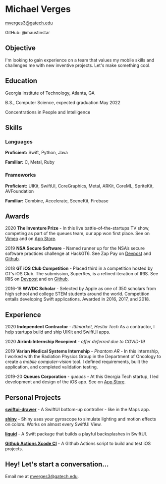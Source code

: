 # Michael Verges
mverges3@gatech.edu

GitHub: @maustinstar

## Objective
I'm looking to gain experience on a team that values my mobile skills and challenges me with new inventive projects. Let's make something cool.

## Education
Georgia Institute of Technology, Atlanta, GA

B.S., Computer Science, expected graduation May 2022

Concentrations in People and Intelligence

## Skills

### Languages
**Proficient:** Swift, Python, Java

**Familiar:** C, Metal, Ruby

### Frameworks
**Proficient:** UIKit, SwiftUI, CoreGraphics, Metal, ARKit, CoreML, SpriteKit, AVFoundation

**Familiar:** Combine, Accelerate, SceneKit, Firebase

## Awards

2020 **The Inventure Prize** - In this live battle-of-the-startups TV show, competing as part of the queues team, our app won first place. See on [Vimeo](https://vimeo.com/397338747#t=410s) and on [App Store](https://apple.co/32Wbvxa).

2019 **NSA Secure Software** - Named runner up for the NSA’s secure software practices challenge at HackGT6. See Zap Pay on [Devpost](https://devpost.com/software/zap-pay) and [Github](https://github.com/maustinstar/zappay).

2018 **GT iOS Club Competition** - Placed third in a competition hosted by GT’s iOS Club. The submission, SuperRes, is a refined iteration of IRIS. See IRIS on [Devpost](https://devpost.com/software/iris-yvi2gj) and on [Github](https://github.com/maustinstar/IRIS).

2016-18 **WWDC Scholar** - Selected by Apple as one of 350 scholars from high school and college STEM students around the world. Competition entails developing Swift applications. Awarded in 2016, 2017, and 2018.

## Experience

2020 **Independent Contractor** - *lttlmarket, Hestia Tech* As a contractor, I help startups build and ship UIKit and SwiftUI apps.

2020 **Airbnb Internship Recepient** - *offer deferred due to COVID-19*

2019 **Varian Medical Systems Internship** - *Phantom AR* - In this internship, I worked with the Radiation Physics Group in the Department of Oncology to create a *mobile computer-vision* tool. I defined requirements, built the application, and completed validation testing.

2019-20 **Queues Corporation** - *queues* - At this Georgia Tech startup, I led development and design of the iOS app. See on [App Store](https://apple.co/32Wbvxa).

## Personal Projects

[**swiftui-drawer**](https://github.com/maustinstar/swiftui-drawer) - A SwiftUI bottom-up controller - like in the Maps app.

[**shiny**](https://github.com/maustinstar/shiny) - Shiny uses your gyroscope to simulate lighting and motion effects on colors. Works on almost every SwiftUI View.

[**liquid**](https://github.com/maustinstar/liquid) - A Swift package that builds a playful backsplashes in SwiftUI.

[**Github Actions Xcode CI**](https://github.com/maustinstar/starter-workflows/blob/master/ci/xcode.yml) - A Github Actions script to build and test iOS projects.

## Hey! Let's start a conversation...
Email me at mverges3@gatech.edu. 
